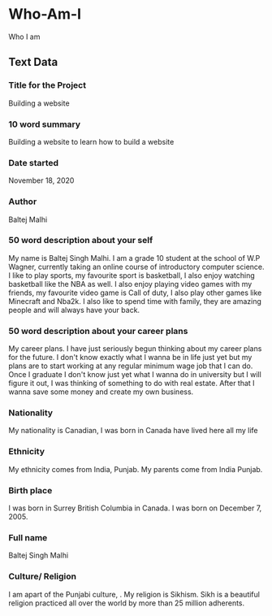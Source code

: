 # Who-Am-I
Who I am

## Text Data

### Title for the Project
Building a website

### 10 word summary
Building a website  to learn how to build a website

### Date started
November 18, 2020

### Author
Baltej Malhi

### 50 word description about your self
My name is Baltej Singh Malhi. I am a grade 10 student at the school of W.P Wagner, currently taking an online course of introductory computer science. I like to play sports, my favourite sport is basketball, I also enjoy watching basketball like the NBA as well. I also enjoy playing video games with my friends, my favourite video game is Call of duty, I also play other games like Minecraft and Nba2k. I also like to spend time with family, they are amazing people and will always have your back.

### 50 word description about your career plans
My career plans. I have just seriously begun thinking about my career plans for the future. I don't know exactly what I wanna be in life just yet but my plans are to start working at any regular minimum wage job that I can do. Once I graduate I don't know just yet what I wanna do in university but I will figure it out, I was thinking of something to do with real estate. After that I wanna save some money and create my own business.

### Nationality
My nationality is Canadian, I was born in Canada have lived here all my life

### Ethnicity
My ethnicity comes from India, Punjab. My parents come from India Punjab.

### Birth place
I was born in Surrey British Columbia in Canada. I was born on December 7, 2005.

### Full name
Baltej Singh Malhi

### Culture/ Religion
I am apart of the Punjabi culture, . My religion is Sikhism. Sikh is a beautiful religion practiced all over the world by more than 25 million adherents.
